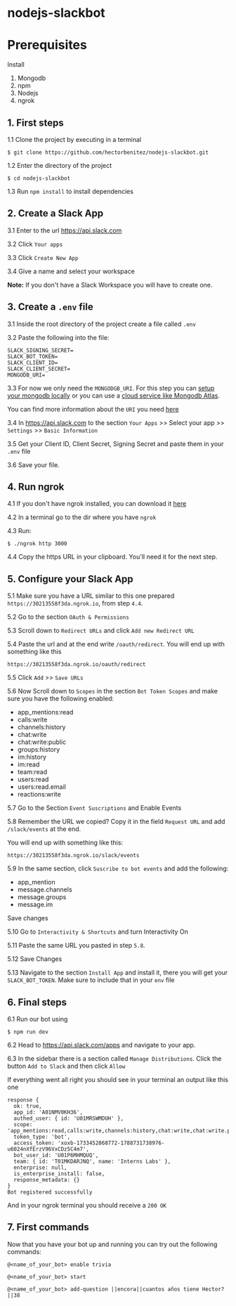 # nodejs-slackbot

# Prerequisites
Install
1. Mongodb
2. npm
3. Nodejs
4. ngrok

## 1. First steps
1.1 Clone the project by executing in a terminal
```
$ git clone https://github.com/hectorbenitez/nodejs-slackbot.git
```
1.2 Enter the directory of the project
```
$ cd nodejs-slackbot
```
1.3 Run `npm install` to install dependencies

## 2. Create a Slack App
3.1 Enter to the url https://api.slack.com

3.2 Click `Your apps`

3.3 Click `Create New App`

3.4 Give a name and select your workspace

**Note:** If you don't have a Slack Workspace you will have to create one.

## 3. Create a `.env` file
3.1 Inside the root directory of the project create a file called `.env`

3.2 Paste the following into the file:
```
SLACK_SIGNING_SECRET=
SLACK_BOT_TOKEN=
SLACK_CLIENT_ID=
SLACK_CLIENT_SECRET=
MONGODB_URI=
```
3.3 For now we only need the `MONGODGB_URI`. For this step you can [setup your mongodb locally](https://docs.mongodb.com/manual/installation/) or you can use a [cloud service like Mongodb Atlas](https://www.mongodb.com/cloud/atlas/lp/try2?utm_source=google&utm_campaign=gs_americas_mexico_search_core_brand_atlas_desktop&utm_term=mongodb%20atlas&utm_medium=cpc_paid_search&utm_ad=e&utm_ad_campaign_id=12212624326&gclid=CjwKCAiAmrOBBhA0EiwArn3mfH1DsLw3fL4sFGTu5xIrtLQRHQK76B61kcQ14LGYi7narNo60pfIPRoCUokQAvD_BwE).

You can find more information about the `URI` you need [here](https://docs.mongodb.com/manual/reference/connection-string/)

3.4 In https://api.slack.com to the section `Your Apps` >> Select your app >> `Settings` >> `Basic Information`

3.5 Get your Client ID, Client Secret, Signing Secret and paste them in your `.env` file

3.6 Save your file.



## 4. Run ngrok
4.1 If you don't have ngrok installed, you can download it [here](https://ngrok.com/download)

4.2 In a terminal go to the dir where you have `ngrok`

4.3 Run:
```
$ ./ngrok http 3000
```

4.4 Copy the https URL in your clipboard. You'll need it for the next step.

## 5. Configure your Slack App
5.1 Make sure you have a URL similar to this one prepared `https://30213558f3da.ngrok.io`, from step `4.4`.

5.2 Go to the section `OAuth & Permissions`

5.3 Scroll down to `Redirect URLs` and click `Add new Redirect URL`

5.4 Paste the url and at the end write `/oauth/redirect`. You will end up with something like this
```
https://30213558f3da.ngrok.io/oauth/redirect
```

5.5 Click `Add` >> `Save URLs`

5.6 Now Scroll down to `Scopes` in the section `Bot Token Scopes` and make sure you have the following enabled:
- app_mentions:read
- calls:write
- channels:history
- chat:write
- chat:write:public
- groups:history
- im:history
- im:read
- team:read
- users:read
- users:read.email
- reactions:write

5.7 Go to the Section `Event Suscriptions` and Enable Events

5.8 Remember the URL we copied? Copy it in the field `Request URL` and add `/slack/events` at the end.

You will end up with something like this:
```
https://30213558f3da.ngrok.io/slack/events
```
5.9 In the same section, click `Suscribe to bot events` and add the following:
- app_mention
- message.channels
- message.groups
- message.im

Save changes

5.10 Go to `Interactivity & Shortcuts` and turn Interactivity On

5.11 Paste the same URL you pasted in step `5.8`.

5.12 Save Changes

5.13 Navigate to the section `Install App` and install it, there you will get your `SLACK_BOT_TOKEN`. Make sure to include that in your `env` file

## 6. Final steps
6.1 Run our bot using
```
$ npm run dev
```

6.2 Head to https://api.slack.com/apps and navigate to your app.

6.3 In the sidebar there is a section called `Manage Distributions`. Click the button `Add to Slack` and then click `Allow`

If everything went all right you should see in your terminal an output like this one
```
response {
  ok: true,
  app_id: 'A01NMV0KH36',
  authed_user: { id: 'U01MRSWMDUH' },
  scope: 'app_mentions:read,calls:write,channels:history,chat:write,chat:write.public,groups:history,im:history,im:read,team:read,users:read,reactions:write',
  token_type: 'bot',
  access_token: 'xoxb-1733452868772-1788731738976-u6024nXfErzV96VxCDz5C4m7',
  bot_user_id: 'U01P6MHMQUQ',
  team: { id: 'T01MKDARJNQ', name: 'Interns Labs' },
  enterprise: null,
  is_enterprise_install: false,
  response_metadata: {}
}
Bot registered successfully
```
And in your ngrok terminal you should receive a `200 OK`

## 7. First commands
Now that you have your bot up and running you can try out the following commands:
```
@<name_of_your_bot> enable trivia
```
```
@<name_of_your_bot> start
```
```
@<name_of_your_bot> add-question ||encora||cuantos años tiene Hector?||38
```
